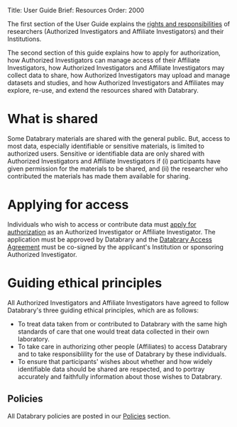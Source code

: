 Title: User Guide
Brief: Resources
Order: 2000

The first section of the User Guide explains the [rights and responsibilities](|filename|user-guide/responsibilities.md) of researchers (Authorized Investigators and Affiliate Investigators) and their Institutions. 

The second section of this guide explains how to apply for authorization, how Authorized Investigators can manage access of their Affiliate Investigators, how Authorized Investigators and Affiliate Investigators may collect data to share, how Authorized Investigators may upload and manage datasets and studies, and how Authorized Investigators and Affiliates may explore, re-use, and extend the resources shared with Databrary.


# What is shared

Some Databrary materials are shared with the general public. But, access to most data, especially identifiable or sensitive materials, is limited to authorized users. 
Sensitive or identifiable data are only shared with Authorized Investigators and Affiliate Investigators if (i) participants have given permission for the materials to be shared, and (ii) the researcher who contributed the materials has made them available for sharing.

# Applying for access

Individuals who wish to access or contribute data must [apply for authorization](|filename|user-guide/investigators/getting-authorized.md) as an Authorized Investigator or Affiliate Investigator. 
The application must be approved by Databrary and the [Databrary Access Agreement](|filename|user-guide/policies/investigator-agreement.mdi) must be co-signed by the applicant's Institution or sponsoring Authorized Investigator.

# Guiding ethical principles

All Authorized Investigators and Affiliate Investigators have agreed to follow Databrary's three guiding ethical principles, which are as follows:

- To treat data taken from or contributed to Databrary with the same high standards of care that one would treat data collected in their own laboratory.
- To take care in authorizing other people (Affiliates) to access Databrary and to take responsiblility for the use of Databrary by these individuals.
- To ensure that participants' wishes about whether and how widely identifiable data should be shared are respected, and to portray accurately and faithfully information about those wishes to Databrary.

## Policies

All Databrary policies are posted in our [Policies](|filename|user-guide/policies.md) section.
